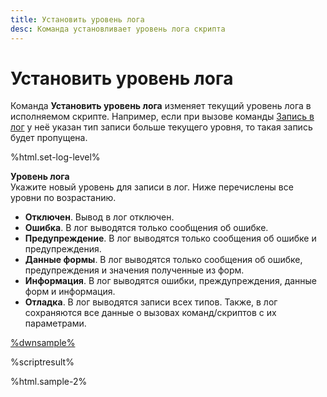 ```yaml
---
title: Установить уровень лога
desc: Команда установливает уровень лога скрипта
---
```

# Установить уровень лога

Команда **Установить уровень лога** изменяет текущий уровень лога в исполняемом скрипте. Например, если при вызове команды [Запись в лог](log-output.html) у неё указан тип записи больше текущего уровня, то такая запись будет пропущена.

%html.set-log-level%

**Уровень лога**  
Укажите новый уровень для записи в лог. Ниже перечислены все уровни по возрастанию.

* **Отключен**. Вывод в лог отключен.
* **Ошибка**. В лог выводятся только сообщения об ошибке.
* **Предупреждение**. В лог выводятся только сообщения об ошибке и предупреждения.
* **Данные формы**. В лог выводятся только сообщения об ошибке, предупреждения и значения полученные из форм.
* **Информация**. В лог выводятся ошибки, преждупреждения, данные форм и информация.
* **Отладка**. В лог выводятся записи всех типов. Также, в лог сохраняются все данные о вызовах команд/скриптов с их параметрами.

[%dwnsample%](/samples/sample-2.yaml)

%scriptresult%

%html.sample-2%